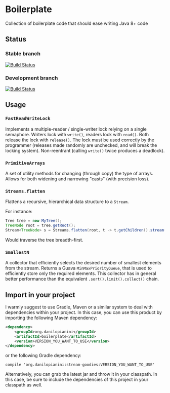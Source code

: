 # Boilerplate

Collection of boilerplate code that should ease writing Java 8+ code

## Status

### Stable branch

[![Build Status](https://travis-ci.org/DanySK/stream-goodies.svg?branch=master)](https://travis-ci.org/DanySK/stream-goodies)

### Development branch

[![Build Status](https://travis-ci.org/DanySK/stream-goodies.svg?branch=develop)](https://travis-ci.org/DanySK/stream-goodies)

## Usage

### `FastReadWriteLock`

Implements a multiple-reader / single-writer lock relying on a single semaphore. Writers lock with `write()`, readers lock with `read()`. Both release the lock with `release()`. The lock must be used correctly by the programmer (releases made randomly are unchecked, and will break the locking system). Non-reentrant (calling `write()` twice produces a deadlock).


### `PrimitiveArrays`

A set of utility methods for changing (through copy) the type of arrays. Allows for both widening and narrowing "casts" (with precision loss).

### `Streams.flatten`

Flattens a recursive, hierarchical data structure to a `Stream`.

For instance:
``` java
Tree tree = new MyTree();
TreeNode root = tree.getRoot();
Stream<TreeNode> s = Streams.flatten(root, t -> t.getChildren().stream())
```
Would traverse the tree breadth-first.

### `SmallestN`

A collector that efficiently selects the desired number of smallest elements from the stream.
Returns a Guava `MinMaxPriorityQueue`, that is used to efficiently store only the required elements.
This collector has in general better performance than the equivalent `.sort().limit().collect()` chain.


## Import in your project

I warmly suggest to use Gradle, Maven or a similar system to deal with dependencies within your project. In this case, you can use this product by importing the following Maven dependency:

```xml
<dependency>
    <groupId>org.danilopianini</groupId>
    <artifactId>boilerplate</artifactId>
    <version>VERSION_YOU_WANT_TO_USE</version>
</dependency>
```

or the following Gradle dependency:

```Gradle
compile 'org.danilopianini:stream-goodies:VERSION_YOU_WANT_TO_USE'
```

Alternatively, you can grab the latest jar and throw it in your classpath. In this case, be sure to include the dependencies of this project in your classpath as well.


